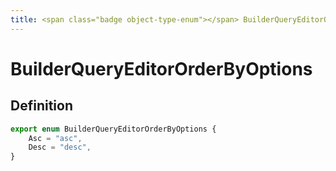 ```yaml
---
title: <span class="badge object-type-enum"></span> BuilderQueryEditorOrderByOptions
---
```

# <span class="badge object-type-enum"></span> BuilderQueryEditorOrderByOptions

## Definition

```typescript
export enum BuilderQueryEditorOrderByOptions {
	Asc = "asc",
	Desc = "desc",
}

```
